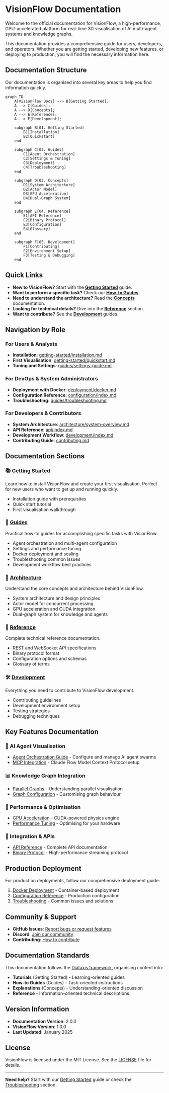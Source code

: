 # VisionFlow Documentation

Welcome to the official documentation for VisionFlow, a high-performance, GPU-accelerated platform for real-time 3D visualisation of AI multi-agent systems and knowledge graphs.

This documentation provides a comprehensive guide for users, developers, and operators. Whether you are getting started, developing new features, or deploying to production, you will find the necessary information here.

## Documentation Structure

Our documentation is organised into several key areas to help you find information quickly.

```mermaid
graph TD
    A[VisionFlow Docs] --> B[Getting Started];
    A --> C[Guides];
    A --> D[Concepts];
    A --> E[Reference];
    A --> F[Development];

    subgraph B[01. Getting Started]
        B1[Installation]
        B2[Quickstart]
    end

    subgraph C[02. Guides]
        C1[Agent Orchestration]
        C2[Settings & Tuning]
        C3[Deployment]
        C4[Troubleshooting]
    end

    subgraph D[03. Concepts]
        D1[System Architecture]
        D2[Actor Model]
        D3[GPU Acceleration]
        D4[Dual-Graph System]
    end

    subgraph E[04. Reference]
        E1[API Reference]
        E2[Binary Protocol]
        E3[Configuration]
        E4[Glossary]
    end

    subgraph F[05. Development]
        F1[Contributing]
        F2[Environment Setup]
        F3[Testing & Debugging]
    end
```

## Quick Links

*   **New to VisionFlow?** Start with the **[Getting Started](./getting-started/index.md)** guide.
*   **Want to perform a specific task?** Check our **[How-to Guides](./guides/index.md)**.
*   **Need to understand the architecture?** Read the **[Concepts](./architecture/index.md)** documentation.
*   **Looking for technical details?** Dive into the **[Reference](./reference/index.md)** section.
*   **Want to contribute?** See the **[Development](./development/index.md)** guides.

## Navigation by Role

### For Users & Analysts
- **Installation**: [getting-started/installation.md](./getting-started/installation.md)
- **First Visualisation**: [getting-started/quickstart.md](./getting-started/quickstart.md)
- **Tuning and Settings**: [guides/settings-guide.md](./guides/settings-guide.md)

### For DevOps & System Administrators
- **Deployment with Docker**: [deployment/docker.md](./deployment/docker.md)
- **Configuration Reference**: [configuration/index.md](./configuration/index.md)
- **Troubleshooting**: [guides/troubleshooting.md](./guides/troubleshooting.md)

### For Developers & Contributors
- **System Architecture**: [architecture/system-overview.md](./architecture/system-overview.md)
- **API Reference**: [api/index.md](./api/index.md)
- **Development Workflow**: [development/index.md](./development/index.md)
- **Contributing Guide**: [contributing.md](./contributing.md)

## Documentation Sections

### 📚 [Getting Started](./getting-started/index.md)
Learn how to install VisionFlow and create your first visualisation. Perfect for new users who want to get up and running quickly.

- Installation guide with prerequisites
- Quick start tutorial
- First visualisation walkthrough

### 🔧 [Guides](./guides/index.md)
Practical how-to guides for accomplishing specific tasks with VisionFlow.

- Agent orchestration and multi-agent configuration
- Settings and performance tuning
- Docker deployment and scaling
- Troubleshooting common issues
- Development workflow best practices

### 🧠 [Architecture](./architecture/index.md)
Understand the core concepts and architecture behind VisionFlow.

- System architecture and design principles
- Actor model for concurrent processing
- GPU acceleration and CUDA integration
- Dual-graph system for knowledge and agents

### 📖 [Reference](./reference/index.md)
Complete technical reference documentation.

- REST and WebSocket API specifications
- Binary protocol format
- Configuration options and schemas
- Glossary of terms

### 🛠️ [Development](./development/index.md)
Everything you need to contribute to VisionFlow development.

- Contributing guidelines
- Development environment setup
- Testing strategies
- Debugging techniques

## Key Features Documentation

### 🤖 AI Agent Visualisation
- [Agent Orchestration Guide](./features/agent-orchestration.md) - Configure and manage AI agent swarms
- [MCP Integration](./architecture/mcp-integration.md) - Claude Flow Model Context Protocol setup

### 📊 Knowledge Graph Integration
- [Parallel Graphs](./client/parallel-graphs.md) - Understanding parallel visualisation
- [Graph Configuration](./configuration/index.md) - Customising graph behaviour

### 🚀 Performance & Optimisation
- [GPU Acceleration](./server/gpu-compute.md) - CUDA-powered physics engine
- [Performance Tuning](./guides/settings-guide.md) - Optimising for your hardware

### 🔌 Integration & APIs
- [API Reference](./api/index.md) - Complete API documentation
- [Binary Protocol](./api/websocket-protocols.md) - High-performance streaming protocol

## Production Deployment

For production deployments, follow our comprehensive deployment guide:

1. [Docker Deployment](./deployment/docker.md) - Container-based deployment
2. [Configuration Reference](./configuration/index.md) - Production configuration
3. [Troubleshooting](./guides/troubleshooting.md) - Common issues and solutions

## Community & Support

- **GitHub Issues**: [Report bugs or request features](https://github.com/visionflow/visionflow/issues)
- **Discord**: [Join our community](https://discord.gg/visionflow)
- **Contributing**: [How to contribute](./contributing.md)

## Documentation Standards

This documentation follows the [Diátaxis framework](https://diataxis.fr/), organising content into:

- **Tutorials** (Getting Started) - Learning-oriented guides
- **How-to Guides** (Guides) - Task-oriented instructions
- **Explanations** (Concepts) - Understanding-oriented discussion
- **Reference** - Information-oriented technical descriptions

## Version Information

- **Documentation Version**: 2.0.0
- **VisionFlow Version**: 1.0.0
- **Last Updated**: January 2025

## License

VisionFlow is licensed under the MIT License. See the [LICENSE](../LICENSE) file for details.

---

**Need help?** Start with our [Getting Started](./getting-started/index.md) guide or check the [Troubleshooting](./guides/troubleshooting.md) section.